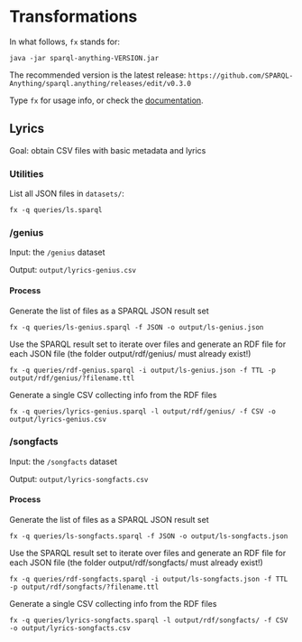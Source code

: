 # Transformations
In what follows, `fx` stands for:
```
java -jar sparql-anything-VERSION.jar
```
The recommended version is the latest release: `https://github.com/SPARQL-Anything/sparql.anything/releases/edit/v0.3.0`

Type `fx` for usage info, or check the [documentation](https://github.com/SPARQL-Anything/sparql.anything/).

## Lyrics
Goal: obtain CSV files with basic metadata and lyrics


### Utilities

List all JSON files in `datasets/`:
```
fx -q queries/ls.sparql
```

### /genius
Input: the `/genius` dataset

Output: `output/lyrics-genius.csv`

#### Process
Generate the list of files as a SPARQL JSON result set
```
fx -q queries/ls-genius.sparql -f JSON -o output/ls-genius.json
```
Use the SPARQL result set to iterate over files and generate an RDF file for each JSON file (the folder output/rdf/genius/ must already exist!)
```
fx -q queries/rdf-genius.sparql -i output/ls-genius.json -f TTL -p output/rdf/genius/?filename.ttl
```
Generate a single CSV collecting info from the RDF files
```
fx -q queries/lyrics-genius.sparql -l output/rdf/genius/ -f CSV -o output/lyrics-genius.csv
```


### /songfacts
Input: the `/songfacts` dataset

Output: `output/lyrics-songfacts.csv`

#### Process
Generate the list of files as a SPARQL JSON result set
```
fx -q queries/ls-songfacts.sparql -f JSON -o output/ls-songfacts.json
```
Use the SPARQL result set to iterate over files and generate an RDF file for each JSON file (the folder output/rdf/songfacts/ must already exist!)
```
fx -q queries/rdf-songfacts.sparql -i output/ls-songfacts.json -f TTL -p output/rdf/songfacts/?filename.ttl
```
Generate a single CSV collecting info from the RDF files
```
fx -q queries/lyrics-songfacts.sparql -l output/rdf/songfacts/ -f CSV -o output/lyrics-songfacts.csv
```
